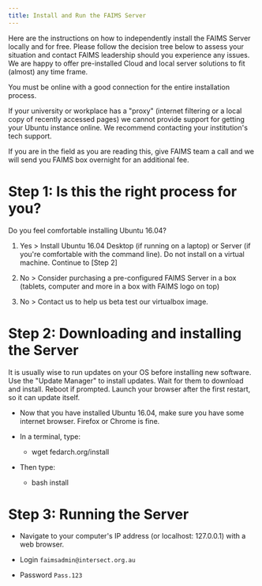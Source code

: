 ```yaml
---
title: Install and Run the FAIMS Server
---
```



Here are the instructions on how to independently install the FAIMS
Server locally and for free. Please
follow the decision tree below to assess your situation and contact
FAIMS leadership should you experience any issues. We are happy to offer
pre-installed Cloud and local server solutions to fit (almost) any time
frame.

You must be online with a good connection for the entire installation
process.

If your university or workplace has a "proxy" (internet filtering or a
local copy of recently accessed pages) we cannot provide support for
getting your Ubuntu instance online. We recommend contacting your
institution's tech support.

If you are in the field as you are reading this, give FAIMS team a call
and we will send you FAIMS box overnight for an additional fee.

Step 1: Is this the right process for you?
==========================================

Do you feel comfortable installing Ubuntu 16.04?

1.  Yes > Install Ubuntu 16.04 Desktop (if running on a laptop) or
    Server (if you're comfortable with the command line). Do not
    install on a virtual machine. Continue to [Step
    2]

2.  No > Consider purchasing a pre-configured FAIMS Server in a box
    (tablets, computer and more in a box with FAIMS logo on top)

3.  No > Contact us to help us beta test our virtualbox image.

Step 2: Downloading and installing the Server
===========================================================================

It is usually wise to run updates on your OS before installing new
software. Use the "Update Manager" to install updates. Wait for them to
download and install. Reboot if prompted. Launch your browser after the
first restart, so it can update itself. 


-   Now that you have installed Ubuntu 16.04, make sure you have some
    internet browser. Firefox or Chrome is fine.
-   In a terminal, type: 

    -   wget fedarch.org/install

-   Then type:
    -   bash install

Step 3: Running the Server
======================================================================================

-   Navigate to your computer's IP address (or localhost: 127.0.0.1)
    with a web browser.

-   Login      `faimsadmin@intersect.org.au`

-   Password   `Pass.123`

 

 

 
